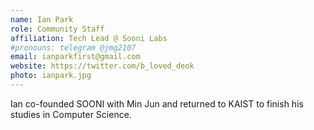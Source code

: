 ```yaml
---
name: Ian Park
role: Community Staff
affiliation: Tech Lead @ Sooni Labs
#pronouns: telegram @jmg2107
email: ianparkfirst@gmail.com
website: https://twitter.com/b_loved_deok
photo: ianpark.jpg
---
```


Ian co-founded SOONI with Min Jun and returned to KAIST to finish his studies in Computer Science. 
